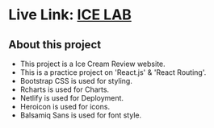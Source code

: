 # Live Link: [ICE LAB]( https://icelab-icecream-shop.netlify.app/)

## About this project
* This project is a Ice Cream Review website.
* This is a practice project on 'React.js' & 'React Routing'.
* Bootstrap CSS is used for styling.
* Rcharts is used for Charts.
* Netlify is used for Deployment.
* Heroicon is used for icons.
* Balsamiq Sans is used for font style.

